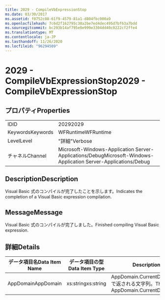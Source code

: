 ```yaml
---
title: 2029 - CompileVbExpressionStop
ms.date: 03/30/2017
ms.assetid: f0752c88-61f9-4579-81a1-d804fbc000a9
ms.openlocfilehash: 7c6d2f162795c38a2be7ed4dec495d7bf63a7bdd
ms.sourcegitcommit: bc293b14af795e0e999e3304dd40c0222cf2ffe4
ms.translationtype: MT
ms.contentlocale: ja-JP
ms.lasthandoff: 11/26/2020
ms.locfileid: "96294509"
---
```

# <a name="2029---compilevbexpressionstop"></a><span data-ttu-id="32762-102">2029 - CompileVbExpressionStop</span><span class="sxs-lookup"><span data-stu-id="32762-102">2029 - CompileVbExpressionStop</span></span>

## <a name="properties"></a><span data-ttu-id="32762-103">プロパティ</span><span class="sxs-lookup"><span data-stu-id="32762-103">Properties</span></span>  
  
|||  
|-|-|  
|<span data-ttu-id="32762-104">ID</span><span class="sxs-lookup"><span data-stu-id="32762-104">ID</span></span>|<span data-ttu-id="32762-105">2029</span><span class="sxs-lookup"><span data-stu-id="32762-105">2029</span></span>|  
|<span data-ttu-id="32762-106">Keywords</span><span class="sxs-lookup"><span data-stu-id="32762-106">Keywords</span></span>|<span data-ttu-id="32762-107">WFRuntime</span><span class="sxs-lookup"><span data-stu-id="32762-107">WFRuntime</span></span>|  
|<span data-ttu-id="32762-108">Level</span><span class="sxs-lookup"><span data-stu-id="32762-108">Level</span></span>|<span data-ttu-id="32762-109">"詳細"</span><span class="sxs-lookup"><span data-stu-id="32762-109">Verbose</span></span>|  
|<span data-ttu-id="32762-110">チャネル</span><span class="sxs-lookup"><span data-stu-id="32762-110">Channel</span></span>|<span data-ttu-id="32762-111">Microsoft-Windows-Application Server-Applications/Debug</span><span class="sxs-lookup"><span data-stu-id="32762-111">Microsoft-Windows-Application Server-Applications/Debug</span></span>|  
  
## <a name="description"></a><span data-ttu-id="32762-112">Description</span><span class="sxs-lookup"><span data-stu-id="32762-112">Description</span></span>  

 <span data-ttu-id="32762-113">Visual Basic 式のコンパイルが完了したことを示します。</span><span class="sxs-lookup"><span data-stu-id="32762-113">Indicates the completion of a Visual Basic expression compilation.</span></span>  
  
## <a name="message"></a><span data-ttu-id="32762-114">Message</span><span class="sxs-lookup"><span data-stu-id="32762-114">Message</span></span>  

 <span data-ttu-id="32762-115">Visual Basic 式のコンパイルが完了しました。</span><span class="sxs-lookup"><span data-stu-id="32762-115">Finished compiling Visual Basic expression.</span></span>  
  
## <a name="details"></a><span data-ttu-id="32762-116">詳細</span><span class="sxs-lookup"><span data-stu-id="32762-116">Details</span></span>  
  
|<span data-ttu-id="32762-117">データ項目名</span><span class="sxs-lookup"><span data-stu-id="32762-117">Data Item Name</span></span>|<span data-ttu-id="32762-118">データ項目の型</span><span class="sxs-lookup"><span data-stu-id="32762-118">Data Item Type</span></span>|<span data-ttu-id="32762-119">Description</span><span class="sxs-lookup"><span data-stu-id="32762-119">Description</span></span>|  
|--------------------|--------------------|-----------------|  
|<span data-ttu-id="32762-120">AppDomain</span><span class="sxs-lookup"><span data-stu-id="32762-120">AppDomain</span></span>|<span data-ttu-id="32762-121">xs:string</span><span class="sxs-lookup"><span data-stu-id="32762-121">xs:string</span></span>|<span data-ttu-id="32762-122">AppDomain.CurrentDomain.FriendlyName で返される文字列。</span><span class="sxs-lookup"><span data-stu-id="32762-122">The string returned by AppDomain.CurrentDomain.FriendlyName.</span></span>|
